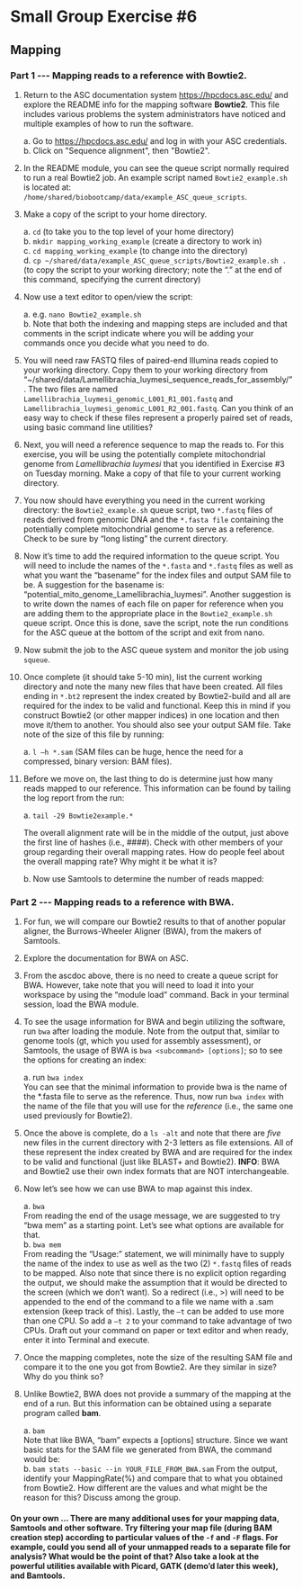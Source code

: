 # Small Group Exercise #6
## Mapping

### Part 1 --- Mapping reads to a reference with Bowtie2.


1) Return to the ASC documentation system https://hpcdocs.asc.edu/ and explore the README info for the mapping software **Bowtie2**. This file includes various problems the system administrators have noticed and multiple examples of how to run the software.

    a. Go to https://hpcdocs.asc.edu/ and log in with your ASC credentials.   
    b. Click on "Sequence alignment", then "Bowtie2".   


1) In the README module, you can see the queue script normally required to run a real Bowtie2 job. An example script named `Bowtie2_example.sh` is located at: `/home/shared/biobootcamp/data/example_ASC_queue_scripts`.

1) Make a copy of the script to your home directory.  

    a. `cd`  (to take you to the top level of your home directory)  
    b. `mkdir mapping_working_example` (create a directory to work in)   
    c. `cd mapping_working_example` (to change into the directory)    
    d. `cp ~/shared/data/example_ASC_queue_scripts/Bowtie2_example.sh .`  (to copy the script to your working directory; note the “.”  at the end of this command, specifying the current directory)   

1) Now use a text editor to open/view the script:

    a. e.g. `nano Bowtie2_example.sh`  
    b. Note that both the indexing and mapping steps are included and that comments in the script indicate where you will be adding your commands once you decide what you need to do.   

1) You will need raw FASTQ files of paired-end Illumina reads copied to your working directory. Copy them to your working directory from “~/shared/data/Lamellibrachia_luymesi_sequence_reads_for_assembly/”.  The two files are named `Lamellibrachia_luymesi_genomic_L001_R1_001.fastq` and `Lamellibrachia_luymesi_genomic_L001_R2_001.fastq`.  Can you think of an easy way to check if these files represent a properly paired set of reads, using basic command line utilities?

1) Next, you will need a reference sequence to map the reads to. For this exercise, you will be using the potentially complete mitochondrial genome from *Lamellibrachia luymesi* that you identified in Exercise #3 on Tuesday morning. Make a copy of that file to your current working directory.

1) You now should have everything you need in the current working directory: the `Bowtie2_example.sh` queue script, two `*.fastq` files of reads derived from genomic DNA and the `*.fasta file` containing the potentially complete mitochondrial genome to serve as a reference.  Check to be sure by “long listing” the current directory.

1) Now it’s time to add the required information to the queue script. You will need to include the names of the `*.fasta` and `*.fastq` files as well as what you want the “basename” for the index files and output SAM file to be. A suggestion for the basename is: “potential_mito_genome_Lamellibrachia_luymesi”. Another suggestion is to write down the names of each file on paper for reference when you are adding them to the appropriate place in the `Bowtie2_example.sh` queue script. Once this is done, save the script, note the run conditions for the ASC queue at the bottom of the script and exit from nano.

1) Now submit the job to the ASC queue system and monitor the job using `squeue`.

1) Once complete (it should take 5-10 min), list the current working directory and note the many new files that have been created. All files ending in `*.bt2` represent the index created by Bowtie2-build and all are required for the index to be valid and functional. Keep this in mind if you construct Bowtie2 (or other mapper indices) in one location and then move it/them to another. You should also see your output SAM file. Take note of the size of this file by running:

    a. `l –h *.sam`  (SAM files can be huge, hence the need for a compressed, binary version: BAM files).  

1) Before we move on, the last thing to do is determine just how many reads mapped to our reference. This information can be found by tailing the log report from the run:

    a. `tail -29 Bowtie2example.*`

    The overall alignment rate will be in the middle of the output, just above the first line of hashes (i.e., \####).
Check with other members of your group regarding their overall mapping rates.
How do people feel about the overall mapping rate?  Why might it be what it is?

    b. Now use Samtools to determine the number of reads mapped:  


### Part 2 --- Mapping reads to a reference with BWA.

1) For fun, we will compare our Bowtie2 results to that of another popular aligner, the Burrows-Wheeler Aligner (BWA), from the makers of Samtools.

1) Explore the documentation for BWA on ASC.

1) From the ascdoc above, there is no need to create a queue script for BWA. However, take note that you will need to load it into your workspace by using the “module load” command. Back in your terminal session, load the BWA module.

1) To see the usage information for BWA and begin utilizing the software, run `bwa` after loading the module.
Note from the output that, similar to genome tools (gt, which you used for assembly assessment), or Samtools, the usage of BWA is `bwa <subcommand> [options]`; so to see the options for creating an index:

    a. run `bwa index`   
    You can see that the minimal information to provide bwa is the name of the *.fasta file to serve as the reference. Thus, now run `bwa index` with the name of the file that you will use for the *reference* (i.e., the same one used previously for Bowtie2).

1) Once the above is complete, do a `ls -alt` and note that there are _five_ new files in the current directory with 2-3 letters as file extensions. All of these represent the index created by BWA and are required for the index to be valid and functional (just like BLAST+ and Bowtie2). **INFO**: BWA and Bowtie2 use their own index formats that are NOT interchangeable.


1) Now let’s see how we can use BWA to map against this index.

    a. `bwa`  
    From reading the end of the usage message, we are suggested to try “bwa mem” as a starting point. Let’s see what options are available for that.  
    b.  `bwa mem`  
    From reading the “Usage:” statement, we will minimally have to supply the name of the index to use as well as the two (2) `*.fastq` files of reads to be mapped. Also note that since there is no explicit option regarding the output, we should make the assumption that it would be directed to the screen (which we don’t want). So a redirect (i.e., >) will need to be appended to the end of the command to a file we name with a .sam extension (keep track of this). Lastly, the `–t` can be added to use more than one CPU. So add a `–t 2` to your command to take advantage of two CPUs. Draft out your command on paper or text editor and when ready, enter it into Terminal and execute.

1) Once the mapping completes, note the size of the resulting SAM file and compare it to the one you got from Bowtie2. Are they similar in size? Why do you think so?

1) Unlike Bowtie2, BWA does not provide a summary of the mapping at the end of a run. But this information can be obtained using a separate program called **bam**.

    a. `bam`   
    Note that like BWA, “bam” expects a <command> [options] structure. Since we want basic stats for the SAM file we generated from BWA, the command would be:  
    b. `bam stats --basic --in YOUR_FILE_FROM_BWA.sam`
    From the output, identify your MappingRate(%) and compare that to what you obtained from Bowtie2.  How different are the values and what might be the reason for this? Discuss among the group.

#### On your own … There are many additional uses for your mapping data, Samtools and other software.  Try filtering your map file (during BAM creation step) according to particular values of the `-f` and `-F` flags.  For example, could you send all of your unmapped reads to a separate file for analysis? What would be the point of that? Also take a look at the powerful utilities available with Picard, GATK (demo’d later this week), and Bamtools.
